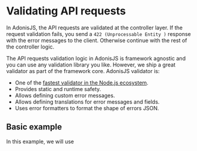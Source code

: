# Validating API requests

In AdonisJS, the API requests are validated at the controller layer. If the request validation fails, you send a `422 (Unprocessable Entity )` response with the error messages to the client. Otherwise continue with the rest of the controller logic.

The API requests validation logic in AdonisJS is framework agnostic and you can use any validation library you like. However, we ship a great validator as part of the framework core. AdonisJS validator is:

- One of the [fastest validator in the Node.js ecosystem](https://github.com/adonisjs/validator/blob/main/benchmarks.md).
- Provides static and runtime safety.
- Allows defining custom error messages.
- Allows defining translations for error messages and fields.
- Uses error formatters to format the shape of errors JSON.

## Basic example

In this example, we will use 
